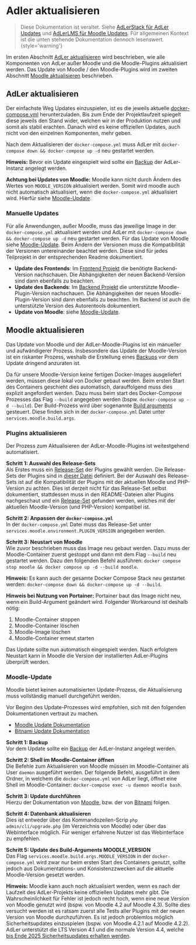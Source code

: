 # Adler aktualisieren

> Diese Dokumentation ist veraltet. Siehe [AdLerStack für AdLer Updates](https://github.com/ProjektAdLer/AdLerStack/blob/main/docs/deploying_adler.md#updating)
> und [AdLerLMS für Moodle Updates](https://github.com/ProjektAdLer/MoodleAdlerLMS?tab=readme-ov-file#updating-moodle).
> Für allgemeinen Kontext ist die unten stehende Dokumentation dennoch lesenswert.
> {style='warning'}

Im ersten Abschnitt [AdLer aktualisieren](#adler-aktualisieren) wird beschrieben, wie alle Komponenten von AdLer außer 
Moodle und die Moodle-Plugins aktualisiert werden. Das Update von Moodle / den Moodle-Plugins wird im zweiten Abschnitt 
[Moodle aktualisieren](#moodle-aktualisieren) beschrieben.

## AdLer aktualisieren

Der einfachste Weg Updates einzuspielen, ist es die jeweils aktuelle [docker-compose.yml](https://github.com/ProjektAdLer/deployment-adler-prod/blob/main/docker-compose.yml) herunterzuladen.
Bis zum Ende der Projektlaufzeit spiegelt diese jeweils den Stand wider, welchen wir in der Produktion nutzen und somit als stabil erachten.
Danach wird es keine offiziellen Updates, auch nicht von den einzelnen Komponenten, mehr geben.

Nach dem Aktualisieren der `docker-compose.yml` muss AdLer mit `docker-compose down && docker-compose up -d` neu gestartet werden.

**Hinweis:** Bevor ein Update eingespielt wird sollte ein [Backup](Adler-installieren-VP.md#backup) der AdLer-Instanz angelegt werden.

**Achtung bei Updates von Moodle:**
Moodle kann nicht durch Ändern des Wertes von `MOODLE_VERSION` aktualisiert werden.
Somit wird moodle auch nicht automatisch aktualisiert, wenn die `docker-compose.yml` aktualisiert wird.
Hierfür siehe [Moodle-Update](AdLer-aktualisieren-VP.md).

### Manuelle Updates
Für alle Anwendungen, außer Moodle, muss das jeweilige Image in der `docker-compose.yml` aktualisiert werden und
AdLer mit `docker-compose down && docker-compose up -d` neu gestartet werden.
Für das Update von Moodle siehe [Moodle-Update](AdLer-aktualisieren-VP.md).
Beim Ändern der Versionen muss die Kompatibilität der Versionen untereinander beachtet werden.
Diese sind für jedes Teilprojekt in der entsprechenden Readme dokumentiert.

- **Update des Frontends**: Im [Frontend Projekt](https://github.com/ProjektAdLer/2D_3D_AdLer) die benötigte Backend-Version nachschauen.
  Die Abhängigkeiten der neuen Backend-Version sind dann ebenfalls zu beachten.
- **Update des Backends**: Im [Backend Projekt](https://github.com/ProjektAdLer/AdLerBackend) die unterstützte Moodle-Plugin-Version nachschauen.
  Die Abhängigkeiten der neuen Moodle-Plugin-Version sind dann ebenfalls zu beachten.
  Im Backend ist auch die unterstützte Version des Autorentools dokumentiert.
- **Update von Moodle**: siehe [Moodle-Update](AdLer-aktualisieren-VP.md).


## Moodle aktualisieren

Das Update von Moodle und der AdLer-Moodle-Plugins ist ein manueller und aufwändigerer Prozess.
Insbesondere das Update der Moodle-Version ist ein riskanter Prozess, weshalb die Erstellung eines [Backups](Adler-installieren-VP.md#backup) vor dem Update dringend anzuraten ist.

Da für unsere Moodle-Version keine fertigen Docker-Images ausgeliefert werden, müssen diese lokal von Docker gebaut werden.
Beim ersten Start des Containers geschieht dies automatisch, darauffolgend muss dies explizit angefordert werden.
Dazu muss beim start des Docker-Compose Prozesses das Flag `--build` angegeben werden (bspw. `docker-compose up -d --build`).
Der Build-Prozess wird über sogenannte [Build arguments](https://docs.docker.com/build/guide/build-args/) gesteuert.
Diese finden sich in der `docker-compose.yml` Datei unter `services.moodle.build.args`.

### Plugins aktualisieren
Der Prozess zum Aktualisieren der AdLer-Moodle-Plugins ist weitestgehend automatisiert.

**Schritt 1: Auswahl des Release-Sets** \
Als Erstes muss ein [Release-Set](Release-Set-VP.md) der Plugins gewählt werden.
Die Release-Sets der Plugins sind in [dieser Datei](https://github.com/ProjektAdLer/moodle-docker/blob/main/plugin-releases.json) definiert.
Bei der Auswahl des Release-Sets ist auf die Kompatibilität der Plugins mit der aktuellen Moodle und PHP-Version zu achten.
Dies ist derzeit nicht für das Release-Set selbst dokumentiert, stattdessen muss in den README-Dateien aller Plugins nachgeschaut
und ein [Release-Set](Release-Set-VP.md) gefunden werden, welches mit der aktuellen Moodle-Version (und PHP-Version) kompatibel ist.

**Schritt 2: Anpassen der `docker-compose.yml`** \
In der `docker-compose.yml` Datei muss das Release-Set unter `services.moodle.environment.PLUGIN_VERSION` angegeben werden.

**Schritt 3: Neustart von Moodle** \
Wie zuvor beschrieben muss das Image neu gebaut werden.
Dazu muss der Moodle-Container zuerst gestoppt und dann mit dem Flag `--build` neu gestartet werden.
Dazu den folgenden Befehl ausführen: `docker compose stop moodle && docker compose up -d --build moodle`.

**Hinweis:** Es kann auch der gesamte Docker Compose Stack neu gestartet werden: `docker-compose down && docker-compose up -d --build`.

**Hinweis bei Nutzung von Portainer:** Portainer baut das Image nicht neu, wenn ein Build-Argument geändert wird.
Folgender Workaround ist deshalb nötig:
1. Moodle-Container stoppen
2. Moodle-Container löschen
3. Moodle-Image löschen
4. Moodle-Container erneut starten

Das Update sollte nun automatisch eingespielt werden.
Nach erfolgtem Neustart kann in Moodle die Version der installierten AdLer-Plugins überprüft werden.


### Moodle-Update
Moodle bietet keinen automatisierten Update-Prozess, die Aktualisierung muss vollständig manuell durchgeführt werden.

Vor Beginn des Update-Prozesses wird empfohlen, sich mit den folgenden Dokumentationen vertraut zu machen.
- [Moodle Update Dokumentation](https://docs.moodle.org/404/de/Aktualisierung_von_Moodle)
- [Bitnami Update Dokumentation](https://docs.bitnami.com/aws/apps/moodle/administration/upgrade/)

**Schritt 1: Backup** \
Vor dem Update sollte ein [Backup](Adler-installieren-VP.md#backup) der AdLer-Instanz angelegt werden.

**Schritt 2: Shell im Moodle-Container öffnen** \
Die Befehle zum Aktualisieren von Moodle müssen im Moodle-Container als User `daemon` ausgeführt werden.
Der folgende Befehl, ausgeführt in dem Ordner, in welchem die `docker-compose.yml` von AdLer liegt, öffnet eine Shell im Moodle-Container: `docker-compose exec -u daemon moodle bash`.

**Schritt 3: Update durchführen** \
Hierzu der Dokumentation von [Moodle](https://docs.moodle.org/404/de/Aktualisierung_von_Moodle#Neue_Moodle-Version_installieren), bzw. der von [Bitnami](https://docs.bitnami.com/aws/apps/moodle/administration/upgrade/) folgen.

**Schritt 4: Datenbank aktualisieren** \
Dies ist entweder über das Kommandozeilen-Scrip `php admin/cli/upgrade.php` (im Verzeichnis von Moodle) oder über das Webinterface möglich.
Für weniger erfahrene Nutzer ist das Webinterface zu empfehlen.

**Schritt 5: Update des Build-Arguments MOODLE_VERSION** \
Das Flag `services.moodle.build.args.MOODLE_VERSION` in der `docker-compose.yml` wird zwar nur beim ersten Start des Containers genutzt,
sollte jedoch aus Dokumentations- und Konsistenzzwecken auf die aktuelle Moodle-Version gesetzt werden.

**Hinweis:** Moodle kann auch noch aktualisiert werden, wenn es nach der Laufzeit des AdLer-Projekts keine offiziellen Updates mehr gibt.
Die Wahrscheinlichkeit für Fehler ist jedoch recht hoch, wenn eine neue Version von Moodle genutzt wird (bspw. von Moodle 4.2 auf Moodle 4.3).
Sollte dies versucht werden ist es ratsam zuerst alle Tests aller Plugins mit der neuen Version von Moodle durchzuführen.
Es ist jedoch problemlos möglich Sicherheitsupdates einzuspielen (bspw. von Moodle 4.2.1 auf Moodle 4.2.2).
AdLer unterstützt die LTS Version 4.1 und die normale Version 4.4, welche [bis Ende 2025 Sicherheitsupdates erhalten werden](https://moodledev.io/general/releases).
